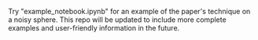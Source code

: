 Try "example_notebook.ipynb" for an example of the paper's technique on a noisy sphere. This repo will be updated to include more complete examples and user-friendly information in the future.
